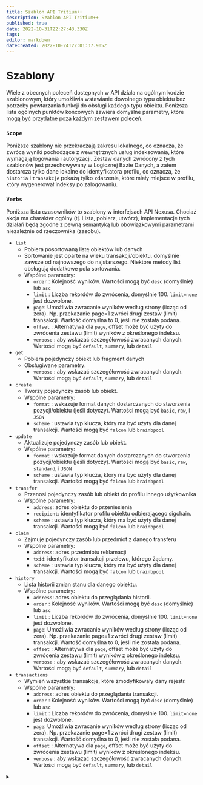 ```yaml
---
title: Szablon API Tritium++
description: Szablon API Tritium++
published: true
date: 2022-10-31T22:27:43.330Z
tags: 
editor: markdown
dateCreated: 2022-10-24T22:01:37.905Z
---
```


# Szablony

Wiele z obecnych poleceń dostępnych w API działa na ogólnym kodzie szablonowym, który umożliwia wstawianie dowolnego typu obiektu bez potrzeby powtarzania funkcji do obsługi każdego typu obiektu. Poniższa lista ogólnych punktów końcowych zawiera domyślne parametry, które mogą być przydatne poza każdym zestawem poleceń.

### `Scope`

Poniższe szablony nie przekraczają zakresu lokalnego, co oznacza, że ​​zwrócą wyniki pochodzące z wewnętrznych usług indeksowania, które wymagają logowania i autoryzacji. Zestaw danych zwrócony z tych szablonów jest przechowywany w Logicznej Bazie Danych, a zatem dostarcza tylko dane lokalne do identyfikatora profilu, co oznacza, że `historia` i `transakcje` pokażą tylko zdarzenia, które miały miejsce w profilu, który wygenerował indeksy po zalogowaniu.

### `Verbs`

Poniższa lista czasowników to szablony w interfejsach API Nexusa. Chociaż akcja ma charakter ogólny (tj. Lista, pobierz, utwórz), implementacje tych działań będą zgodne z pewną semantyką lub obowiązkowymi parametrami niezależnie od rzeczownika (zasobu).

* `list`
  * Pobiera posortowaną listę obiektów lub danych
  * Sortowanie jest oparte na wieku transakcji/obiektu, domyślnie zawsze od najnowszego do najstarszego. Niektóre metody list obsługują dodatkowe pola sortowania.
  * Wspólne parametry:
    * `order` : Kolejność wyników. Wartości mogą być `desc` (domyślnie) lub `asc`
    * `limit` : Liczba rekordów do zwrócenia, domyślnie 100. `limit=none` jest dozwolone.
    * `page`: Umożliwia zwracanie wyników według strony (licząc od zera). Np. przekazanie page=1 zwróci drugi zestaw (limit) transakcji. Wartość domyślna to 0, jeśli nie została podana.
    * `offset` : Alternatywa dla `page`, offset może być użyty do zwrócenia zestawu (limit) wyników z określonego indeksu.
    * `verbose` : aby wskazać szczegółowość zwracanych danych. Wartości mogą być `default`, `summary`, lub `detail`
* `get`
  * Pobiera pojedynczy obiekt lub fragment danych
  * Obsługiwane parametry:
    * `verbose` : aby wskazać szczegółowość zwracanych danych. Wartości mogą być `default`, `summary`, lub `detail`
* `create`
  * Tworzy pojedynczy zasób lub obiekt.
  * Wspólne parametry:
    * `format` : wskazuje format danych dostarczanych do stworzenia pozycji/obiektu (jeśli dotyczy). Wartości mogą być `basic`, `raw`, i `JSON`
    * `scheme` : ustawia typ klucza, który ma być użyty dla danej transakcji. Wartości mogą być `falcon` lub `brainbpool`
* `update`
  * Aktualizuje pojedynczy zasób lub obiekt.
  * Wspólne parametry:
    * `format` : wskazuje format danych dostarczanych do stworzenia pozycji/obiektu (jeśli dotyczy). Wartości mogą być `basic`, `raw`, `standard`, i `JSON`
    * `scheme` : ustawia typ klucza, który ma być użyty dla danej transakcji. Wartości mogą być `falcon` lub `brainbpool`
* `transfer`
  * Przenosi pojedynczy zasób lub obiekt do profilu innego użytkownika
  * Wspólne parametry:
    * `address`: adres obiektu do przeniesienia
    * `recipient`: identyfikator profilu obiektu odbierającego sigchain.
    * `scheme` : ustawia typ klucza, który ma być użyty dla danej transakcji. Wartości mogą być `falcon` lub `brainbpool`
* `claim`
  * Zajmuje pojedynczy zasób lub przedmiot z danego transferu
  * Wspólne parametry:
    * `address`: adres przedmiotu reklamacji
    * `txid`: identyfikator transakcji przelewu, którego żądamy.
    * `scheme` : ustawia typ klucza, który ma być użyty dla danej transakcji. Wartości mogą być `falcon` lub `brainbpool`
* `history`
  * Lista historii zmian stanu dla danego obiektu.
  * Wspólne parametry:
    * `address`: adres obiektu do przeglądania historii.
    * `order` : Kolejność wyników. Wartości mogą być `desc` (domyślnie) lub `asc`
    * `limit` : Liczba rekordów do zwrócenia, domyślnie 100. `limit=none` jest dozwolone.
    * `page`: Umożliwia zwracanie wyników według strony (licząc od zera). Np. przekazanie page=1 zwróci drugi zestaw (limit) transakcji. Wartość domyślna to 0, jeśli nie została podana.
    * `offset` : Alternatywa dla `page`, offset może być użyty do zwrócenia zestawu (limit) wyników z określonego indeksu.
    * `verbose` : aby wskazać szczegółowość zwracanych danych. Wartości mogą być `default`, `summary`, lub `detail`
* `transactions`
  * Wymień wszystkie transakcje, które zmodyfikowały dany rejestr.
  * Wspólne parametry:
    * `address`: adres obiektu do przeglądania transakcji.
    * `order` : Kolejność wyników. Wartości mogą być `desc` (domyślnie) lub `asc`
    * `limit` : Liczba rekordów do zwrócenia, domyślnie 100. `limit=none` jest dozwolone.
    * `page`: Umożliwia zwracanie wyników według strony (licząc od zera). Np. przekazanie page=1 zwróci drugi zestaw (limit) transakcji. Wartość domyślna to 0, jeśli nie została podana.
    * `offset` : Alternatywa dla `page`, offset może być użyty do zwrócenia zestawu (limit) wyników z określonego indeksu.
    * `verbose` : aby wskazać szczegółowość zwracanych danych. Wartości mogą być `default`, `summary`, lub `detail`

<details>

<summary></summary>



</details>